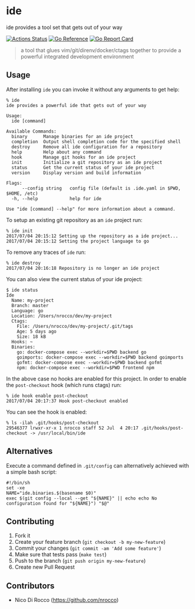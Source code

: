 ide
===

ide provides a tool set that gets out of your way

[![Actions Status](https://github.com/nrocco/ide/actions/workflows/master.yml/badge.svg)](https://github.com/nrocco/ide/actions/workflows/master.yml)
[![Go Reference](https://pkg.go.dev/badge/github.com/nrocco/ide.svg)](https://pkg.go.dev/github.com/nrocco/ide)
[![Go Report Card](https://goreportcard.com/badge/github.com/nrocco/ide)](https://goreportcard.com/report/github.com/nrocco/ide)

> a tool that glues vim/git/direnv/docker/ctags together to provide a powerful
> integrated development environment



Usage
-----

After installing `ide` you can invoke it without any arguments to get help:

    % ide
    ide provides a powerful ide that gets out of your way

    Usage:
      ide [command]

    Available Commands:
      binary      Manage binaries for an ide project
      completion  Output shell completion code for the specified shell
      destroy     Remove all ide configuration for a repository
      help        Help about any command
      hook        Manage git hooks for an ide project
      init        Initialize a git repository as an ide project
      status      Get the current status of your ide project
      version     Display version and build information

    Flags:
          --config string   config file (default is .ide.yaml in $PWD, $HOME, /etc)
      -h, --help            help for ide

    Use "ide [command] --help" for more information about a command.


To setup an existing git repository as an `ide` project run:

    % ide init
    2017/07/04 20:15:12 Setting up the repository as a ide project...
    2017/07/04 20:15:12 Setting the project language to go


To remove any traces of `ide` run:

    % ide destroy
    2017/07/04 20:16:18 Repository is no longer an ide project


You can also view the current status of your ide project:

    $ ide status
    Ide
      Name: my-project
      Branch: master
      Language: go
      Location: /Users/nrocco/dev/my-project
      Ctags:
        File: /Users/nrocco/dev/my-project/.git/tags
        Age: 5 days ago
        Size: 18 kB
      Hooks: ~
      Binaries:
        go: docker-compose exec --workdir=$PWD backend go
        goimports: docker-compose exec --workdir=$PWD backend goimports
        gofmt: docker-compose exec --workdir=$PWD backend gofmt
        npm: docker-compose exec --workdir=$PWD frontend npm


In the above case no hooks are enabled for this project. In order to enable
the `post-checkout` hook (which runs ctags) run:

    % ide hook enable post-checkout
    2017/07/04 20:17:37 Hook post-checkout enabled


You can see the hook is enabled:

    % ls -ilah .git/hooks/post-checkout
    29546377 lrwxr-xr-x 1 nrocco staff 52 Jul  4 20:17 .git/hooks/post-checkout -> /usr/local/bin/ide



Alternatives
------------

Execute a command defined in `.git/config` can alternatively achieved with a
simple bash script:

    #!/bin/sh
    set -xe
    NAME="ide.binaries.$(basename $0)"
    exec $(git config --local --get "${NAME}" || echo echo No configuration found for "${NAME}") "$@"



Contributing
------------

1. Fork it
2. Create your feature branch (`git checkout -b my-new-feature`)
3. Commit your changes (`git commit -am 'Add some feature'`)
4. Make sure that tests pass (`make test`)
5. Push to the branch (`git push origin my-new-feature`)
6. Create new Pull Request


Contributors
------------

- Nico Di Rocco (https://github.com/nrocco)
